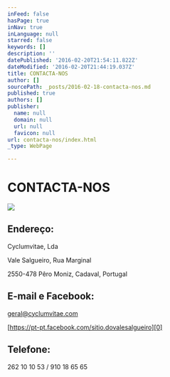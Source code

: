 ```yaml
---
inFeed: false
hasPage: true
inNav: true
inLanguage: null
starred: false
keywords: []
description: ''
datePublished: '2016-02-20T21:54:11.822Z'
dateModified: '2016-02-20T21:44:19.037Z'
title: CONTACTA-NOS
author: []
sourcePath: _posts/2016-02-18-contacta-nos.md
published: true
authors: []
publisher:
  name: null
  domain: null
  url: null
  favicon: null
url: contacta-nos/index.html
_type: WebPage

---
```

# CONTACTA-NOS
![](https://the-grid-user-content.s3-us-west-2.amazonaws.com/5aee513a-e03a-4b74-ba88-cee5ebb73aaf.JPG)

## Endereço:

Cyclumvitae, Lda

Vale Salgueiro, Rua Marginal

2550-478 Pêro Moniz, Cadaval, Portugal

## E-mail e Facebook: 

geral@cyclumvitae.com

[https://pt-pt.facebook.com/sitio.dovalesalgueiro][0]

## Telefone:

262 10 10 53 / 910 18 65 65  

[0]: https://pt-pt.facebook.com/sitio.dovalesalgueiro